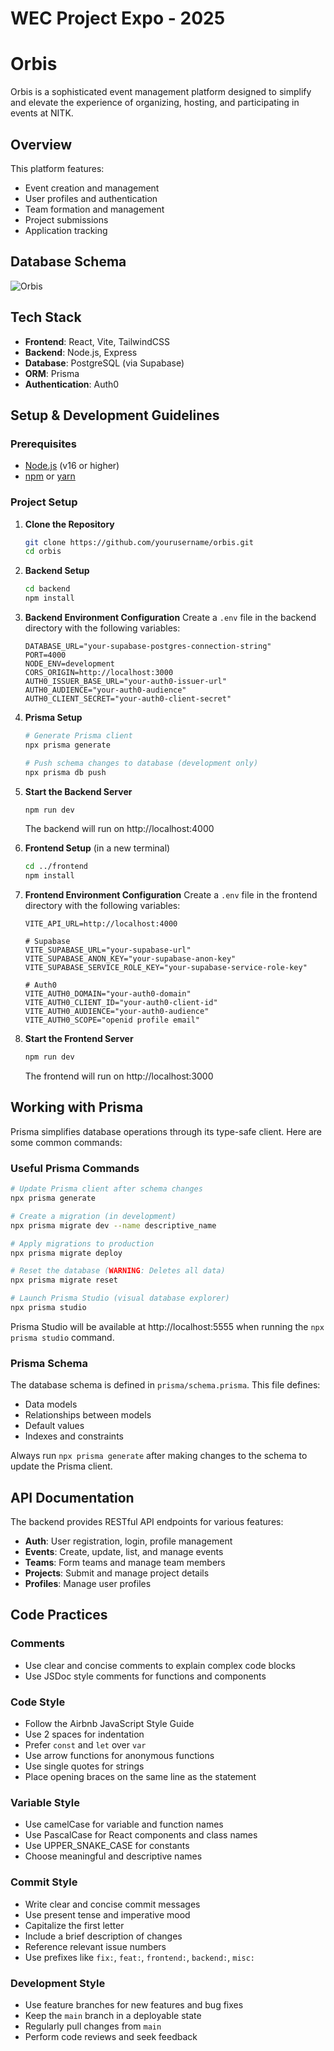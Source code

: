 # WEC Project Expo - 2025
# Orbis

Orbis is a sophisticated event management platform designed to simplify and elevate the experience of organizing, hosting, and participating in events at NITK.

## Overview

This platform features:
- Event creation and management
- User profiles and authentication
- Team formation and management
- Project submissions
- Application tracking

## Database Schema
![Orbis](https://github.com/user-attachments/assets/01384f1f-7fca-4ac9-9cc8-1f2c73f78cb2)

## Tech Stack

- **Frontend**: React, Vite, TailwindCSS
- **Backend**: Node.js, Express
- **Database**: PostgreSQL (via Supabase)
- **ORM**: Prisma
- **Authentication**: Auth0

## Setup & Development Guidelines

### Prerequisites
- [Node.js](https://nodejs.org/) (v16 or higher)
- [npm](https://www.npmjs.com/) or [yarn](https://yarnpkg.com/)

### Project Setup

1. **Clone the Repository**
   ```bash
   git clone https://github.com/yourusername/orbis.git
   cd orbis
   ```

2. **Backend Setup**
   ```bash
   cd backend
   npm install
   ```

3. **Backend Environment Configuration**
   Create a `.env` file in the backend directory with the following variables:
   ```
   DATABASE_URL="your-supabase-postgres-connection-string"
   PORT=4000
   NODE_ENV=development
   CORS_ORIGIN=http://localhost:3000
   AUTH0_ISSUER_BASE_URL="your-auth0-issuer-url"
   AUTH0_AUDIENCE="your-auth0-audience"
   AUTH0_CLIENT_SECRET="your-auth0-client-secret"
   ```

4. **Prisma Setup**
   ```bash
   # Generate Prisma client
   npx prisma generate
   
   # Push schema changes to database (development only)
   npx prisma db push
   ```

5. **Start the Backend Server**
   ```bash
   npm run dev
   ```
   The backend will run on http://localhost:4000

6. **Frontend Setup** (in a new terminal)
   ```bash
   cd ../frontend
   npm install
   ```

7. **Frontend Environment Configuration**
   Create a `.env` file in the frontend directory with the following variables:
   ```
   VITE_API_URL=http://localhost:4000
   
   # Supabase
   VITE_SUPABASE_URL="your-supabase-url"
   VITE_SUPABASE_ANON_KEY="your-supabase-anon-key"
   VITE_SUPABASE_SERVICE_ROLE_KEY="your-supabase-service-role-key"
   
   # Auth0
   VITE_AUTH0_DOMAIN="your-auth0-domain"
   VITE_AUTH0_CLIENT_ID="your-auth0-client-id"
   VITE_AUTH0_AUDIENCE="your-auth0-audience"
   VITE_AUTH0_SCOPE="openid profile email"
   ```

8. **Start the Frontend Server**
   ```bash
   npm run dev
   ```
   The frontend will run on http://localhost:3000

## Working with Prisma

Prisma simplifies database operations through its type-safe client. Here are some common commands:

### Useful Prisma Commands

```bash
# Update Prisma client after schema changes
npx prisma generate

# Create a migration (in development)
npx prisma migrate dev --name descriptive_name

# Apply migrations to production
npx prisma migrate deploy

# Reset the database (WARNING: Deletes all data)
npx prisma migrate reset

# Launch Prisma Studio (visual database explorer)
npx prisma studio
```

Prisma Studio will be available at http://localhost:5555 when running the `npx prisma studio` command.

### Prisma Schema

The database schema is defined in `prisma/schema.prisma`. This file defines:
- Data models
- Relationships between models
- Default values
- Indexes and constraints

Always run `npx prisma generate` after making changes to the schema to update the Prisma client.

## API Documentation

The backend provides RESTful API endpoints for various features:

- **Auth**: User registration, login, profile management
- **Events**: Create, update, list, and manage events
- **Teams**: Form teams and manage team members
- **Projects**: Submit and manage project details
- **Profiles**: Manage user profiles

## Code Practices

### Comments
- Use clear and concise comments to explain complex code blocks
- Use JSDoc style comments for functions and components

### Code Style
- Follow the Airbnb JavaScript Style Guide
- Use 2 spaces for indentation
- Prefer `const` and `let` over `var`
- Use arrow functions for anonymous functions
- Use single quotes for strings
- Place opening braces on the same line as the statement

### Variable Style
- Use camelCase for variable and function names
- Use PascalCase for React components and class names
- Use UPPER_SNAKE_CASE for constants
- Choose meaningful and descriptive names

### Commit Style
- Write clear and concise commit messages
- Use present tense and imperative mood
- Capitalize the first letter
- Include a brief description of changes
- Reference relevant issue numbers
- Use prefixes like `fix:`, `feat:`, `frontend:`, `backend:`, `misc:`

### Development Style
- Use feature branches for new features and bug fixes
- Keep the `main` branch in a deployable state
- Regularly pull changes from `main`
- Perform code reviews and seek feedback
